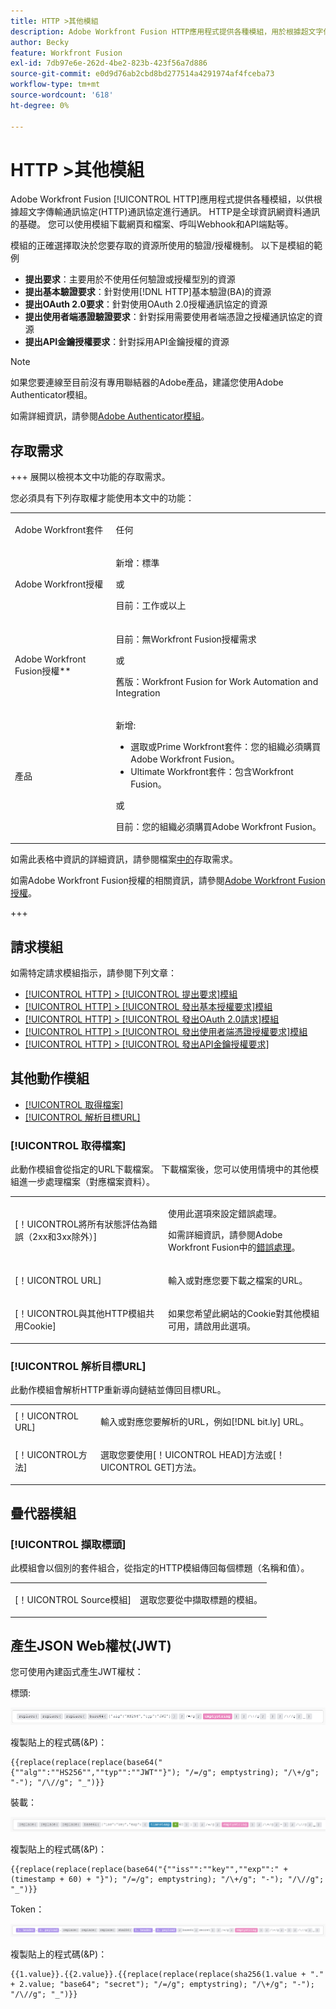 ```yaml
---
title: HTTP >其他模組
description: Adobe Workfront Fusion HTTP應用程式提供各種模組，用於根據超文字傳輸通訊協定(HTTP)通訊協定進行通訊。 HTTP是全球資訊網資料通訊的基礎。 您可以使用模組下載網頁和檔案、呼叫Webhook和API端點等。
author: Becky
feature: Workfront Fusion
exl-id: 7db97e6e-262d-4be2-823b-423f56a7d886
source-git-commit: e0d9d76ab2cbd8bd277514a4291974af4fceba73
workflow-type: tm+mt
source-wordcount: '618'
ht-degree: 0%

---
```


# HTTP >其他模組

Adobe Workfront Fusion [!UICONTROL HTTP]應用程式提供各種模組，以供根據超文字傳輸通訊協定(HTTP)通訊協定進行通訊。 HTTP是全球資訊網資料通訊的基礎。 您可以使用模組下載網頁和檔案、呼叫Webhook和API端點等。

模組的正確選擇取決於您要存取的資源所使用的驗證/授權機制。 以下是模組的範例

* **提出要求**：主要用於不使用任何驗證或授權型別的資源
* **提出基本驗證要求**：針對使用[!DNL HTTP]基本驗證(BA)的資源
* **提出OAuth 2.0要求**：針對使用OAuth 2.0授權通訊協定的資源
* **提出使用者端憑證驗證要求**：針對採用需要使用者端憑證之授權通訊協定的資源
* **提出API金鑰授權要求**：針對採用API金鑰授權的資源

>[!NOTE]
>
>如果您要連線至目前沒有專用聯結器的Adobe產品，建議您使用Adobe Authenticator模組。
>
>如需詳細資訊，請參閱[Adobe Authenticator模組](/help/workfront-fusion/references/apps-and-modules/adobe-connectors/adobe-authenticator-modules.md)。

## 存取需求

+++ 展開以檢視本文中功能的存取需求。

您必須具有下列存取權才能使用本文中的功能：

<table style="table-layout:auto">
 <col> 
 <col> 
 <tbody> 
  <tr> 
   <td role="rowheader">Adobe Workfront套件</td> 
   <td> <p>任何</p> </td> 
  </tr> 
  <tr data-mc-conditions=""> 
   <td role="rowheader">Adobe Workfront授權</td> 
   <td> <p>新增：標準</p><p>或</p><p>目前：工作或以上</p> </td> 
  </tr> 
  <tr> 
   <td role="rowheader">Adobe Workfront Fusion授權**</td> 
   <td>
   <p>目前：無Workfront Fusion授權需求</p>
   <p>或</p>
   <p>舊版：Workfront Fusion for Work Automation and Integration </p>
   </td> 
  </tr> 
  <tr> 
   <td role="rowheader">產品</td> 
   <td>
   <p>新增:</p> <ul><li>選取或Prime Workfront套件：您的組織必須購買Adobe Workfront Fusion。</li><li>Ultimate Workfront套件：包含Workfront Fusion。</li></ul>
   <p>或</p>
   <p>目前：您的組織必須購買Adobe Workfront Fusion。</p>
   </td> 
  </tr>
 </tbody> 
</table>

如需此表格中資訊的詳細資訊，請參閱檔案[中的](/help/workfront-fusion/references/licenses-and-roles/access-level-requirements-in-documentation.md)存取需求。

如需Adobe Workfront Fusion授權的相關資訊，請參閱[Adobe Workfront Fusion授權](/help/workfront-fusion/set-up-and-manage-workfront-fusion/licensing-operations-overview/license-automation-vs-integration.md)。

+++

## 請求模組

如需特定請求模組指示，請參閱下列文章：

* [[!UICONTROL HTTP] > [!UICONTROL 提出要求]模組](/help/workfront-fusion/references/apps-and-modules/universal-connectors/http-module-make-a-request.md)
* [[!UICONTROL HTTP] > [!UICONTROL 發出基本授權要求]模組](/help/workfront-fusion/references/apps-and-modules/universal-connectors/http-module-make-a-basic-auth-request.md)
* [[!UICONTROL HTTP] > [!UICONTROL 發出OAuth 2.0請求]模組](/help/workfront-fusion/references/apps-and-modules/universal-connectors/http-module-make-an-oauth-2-request.md)
* [[!UICONTROL HTTP] > [!UICONTROL 發出使用者端憑證授權要求]模組](/help/workfront-fusion/references/apps-and-modules/universal-connectors/http-module-make-a-client-cert-auth-request.md)
* [[!UICONTROL HTTP] > [!UICONTROL 發出API金鑰授權要求]](/help/workfront-fusion/references/apps-and-modules/universal-connectors/http-module-make-an-api-key-auth-request.md)

## 其他動作模組

* [[!UICONTROL 取得檔案]](#get-a-file)
* [[!UICONTROL 解析目標URL]](#resolve-a-target-url)

### [!UICONTROL 取得檔案]

此動作模組會從指定的URL下載檔案。 下載檔案後，您可以使用情境中的其他模組進一步處理檔案（對應檔案資料）。

<table style="table-layout:auto"> 
 <col> 
 <col> 
 <tbody> 
  <tr> 
   <td role="rowheader">[！UICONTROL將所有狀態評估為錯誤（2xx和3xx除外）] </td> 
   <td> <p>使用此選項來設定錯誤處理。</p> <p>如需詳細資訊，請參閱Adobe Workfront Fusion中的<a href="/help/workfront-fusion/create-scenarios/config-error-handling/error-handling.md" class="MCXref xref">錯誤處理</a>。</p> </td> 
  </tr> 
  <tr> 
   <td role="rowheader">[！UICONTROL URL] </td> 
   <td> <p>輸入或對應您要下載之檔案的URL。 </p> </td> 
  </tr> 
  <tr> 
   <td role="rowheader">[！UICONTROL與其他HTTP模組共用Cookie] </td> 
   <td> <p>如果您希望此網站的Cookie對其他模組可用，請啟用此選項。 </p> </td> 
  </tr> 
 </tbody> 
</table>

### [!UICONTROL 解析目標URL]

此動作模組會解析HTTP重新導向鏈結並傳回目標URL。

<table style="table-layout:auto"> 
 <col> 
 <col> 
 <tbody> 
  <tr> 
   <td role="rowheader">[！UICONTROL URL] </td> 
   <td> <p>輸入或對應您要解析的URL，例如[!DNL bit.ly] URL。</p> </td> 
  </tr> 
  <tr> 
   <td role="rowheader">[！UICONTROL方法] </td> 
   <td> <p>選取您要使用[！UICONTROL HEAD]方法或[！UICONTROL GET]方法。</p> </td> 
  </tr> 
 </tbody> 
</table>

## 疊代器模組

### [!UICONTROL 擷取標頭]

此模組會以個別的套件組合，從指定的HTTP模組傳回每個標題（名稱和值）。

<table style="table-layout:auto"> 
 <col> 
 <col> 
 <tbody> 
  <tr> 
   <td role="rowheader">[！UICONTROL Source模組]</td> 
   <td> <p> 選取您要從中擷取標題的模組。</p> </td> 
  </tr> 
 </tbody> 
</table>

## 產生JSON Web權杖(JWT)

您可使用內建函式產生JWT權杖：

標頭:

![JWT標頭](/help/workfront-fusion/references/apps-and-modules/assets/jwt-header-350x19.png)

複製貼上的程式碼(&amp;P)：

```
{{replace(replace(replace(base64("{""alg"":""HS256"",""typ"":""JWT""}"); "/=/g"; emptystring); "/\+/g"; "-"); "/\//g"; "_")}}
```

裝載：

![JWT承載](/help/workfront-fusion/references/apps-and-modules/assets/jwt-payload-350x17.png)

複製貼上的程式碼(&amp;P)：

```
{{replace(replace(replace(base64("{""iss"":""key"",""exp"":" + (timestamp + 60) + "}"); "/=/g"; emptystring); "/\+/g"; "-"); "/\//g"; "_")}}
```

Token：

![JWT權杖](/help/workfront-fusion/references/apps-and-modules/assets/jwt-token-350x15.png)

複製貼上的程式碼(&amp;P)：

```
{{1.value}}.{{2.value}}.{{replace(replace(replace(sha256(1.value + "." + 2.value; "base64"; "secret"); "/=/g"; emptystring); "/\+/g"; "-"); "/\//g"; "_")}}
```
